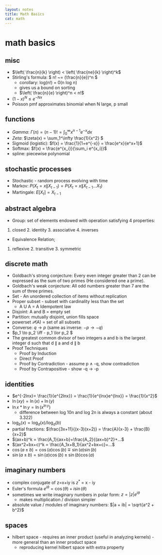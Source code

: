 ```yaml
---
layout: notes
title: Math Basics
cat: math
---
```


#  math basics

## misc

- $\left( \frac{n}{k} \right) < \left( \frac{ne}{k} \right)^k$
- Stirling's formula: $ n! ~= (\frac{n}{e})^n $
  - corollary: log(n!) = 0(n log n)
  - gives us a bound on sorting
  - $\left( \frac{n}{e} \right)^n < n!$
- $(1-x)^N \leq e^{-Nx}$
- Poisson pmf approximates binomial when N large, p small

## functions

- *Gamma*: $\Gamma(n)=(n-1)!=\int_0^\infty x^{n-1}e^{-x}dx$
- *Zeta*: $\zeta(x) = \sum_1^\infty \frac{1}{x^2} $
- Sigmoid (logistic): $f(x) = \frac{1}{1+e^{-x}} = \frac{e^x}{e^x+1}$
- Softmax: $f(x) = \frac{e^{x_i}}{\sum_i e^{x_i}}$
- spline: piecewise polynomial

## stochastic processes

- Stochastic - random process evolving with time
- Markov: $P(X_t=x\|X_{t-1})=P(X_t=x\|X_{t-1}...X_1)$
- Martingale: $E[X_t]=X_{t-1}$ 

## abstract algebra

- Group: set of elements endowed with operation satisfying 4 properties:

1. closed 2. identity 3. associative 4. inverses

- Equivalence Relation;

1. reflexive 2. transitive 3. symmetric

## discrete math
- Goldbach's strong conjecture: Every even integer greater than 2 can be expressed as the sum of two primes (He considered one a prime).
- Goldbach's weak conjecture: All odd numbers greater than 7 are the sum of three primes.
- Set - An unordered collection of items without replication
- Proper subset - subset with cardinality less than the set
  - A U A = A			Idempotent law
- Disjoint: A and B = empty set
- Partition: mutually disjoint, union fills space
- powerset $\mathcal{P}$(A) = set of all subsets
- Converse: $q\to p$ (same as inverse: $-p \to -q$)
- $p_1 \to p_2 \iff - p_1 \lor p_2 $
- The greatest common divisor of two integers a and b is the largest integer d such that d $\|$ a and d $\|$ b
- Proof Techniques
    - Proof by Induction
    - Direct Proof
    - Proof by Contradiction - assume p $\land$ -q, show contradiction
    - Proof by Contrapositive - show -q $\to$ -p

## identities

- $e^{-2lnx}= \frac{1}{e^{2lnx}} = \frac{1}{e^{lnx}e^{lnx}} = \frac{1}{x^2}$
- $\ln(xy) = \ln(x)+\ln(y)$
- $\ln x * \ln y = \ln(x^{\ln y})$
  - difference between log 10n and log 2n is always a constant (about 3.322)
- $\log_b (x) = \log_d (x) / \log_d (b)$
- partial fractions: $\frac{3x+11}{(x-3)(x+2)} = \frac{A}{x-3} + \frac{B}{x+2}$
- $(ax+b)^k = \frac{A_1}{ax+b}+\frac{A_2}{(ax+b)^2}+...$
- $(ax^2+bx+c)^k = \frac{A_1x+B_1}{ax^2+bx+c}+...$
- $\cos(a\pm b) = \cos(a)\cos(b)\mp \sin(a)\sin(b)$
- $\sin(a \pm b) = \sin(a)\cos(b) \pm \sin(b)\cos(a)$



## imaginary numbers

- complex conjugate of z=x+iy is  $z^*$ = x - iy
- Euler's formula $e^{i \theta} = \cos (\theta) + i \sin (\theta)$
- sometimes we write imaginary numbers in polar form: $z = |z| e^{i \theta}$
  - makes multiplication / division simpler
- absolute value / modules of imaginary numbers: $|a + ib| = \sqrt{a^2 + b^2}$



## spaces

- hilbert space - requires an inner product (useful in analyzing kernels) - more general than an inner product space
  - reproducing kernel hilbert space with extra property